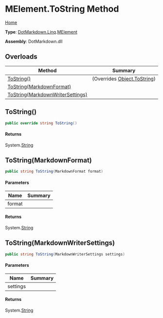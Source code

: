 # MElement\.ToString Method

[Home](../../../../README.md)

**Type**: [DotMarkdown.Linq](../../README.md)\.[MElement](../README.md)

**Assembly**: DotMarkdown\.dll

## Overloads

| Method | Summary |
| ------ | ------- |
| [ToString()](#DotMarkdown_Linq_MElement_ToString) |  \(Overrides [Object.ToString](https://docs.microsoft.com/en-us/dotnet/api/system.object.tostring)\) |
| [ToString(MarkdownFormat)](#DotMarkdown_Linq_MElement_ToString_DotMarkdown_MarkdownFormat_) | |
| [ToString(MarkdownWriterSettings)](#DotMarkdown_Linq_MElement_ToString_DotMarkdown_MarkdownWriterSettings_) | |

## ToString\(\)<a name="DotMarkdown_Linq_MElement_ToString"></a>

```csharp
public override string ToString()
```

#### Returns

System\.[String](https://docs.microsoft.com/en-us/dotnet/api/system.string)

## ToString\(MarkdownFormat\)<a name="DotMarkdown_Linq_MElement_ToString_DotMarkdown_MarkdownFormat_"></a>

```csharp
public string ToString(MarkdownFormat format)
```

#### Parameters

| Name | Summary |
| ---- | ------- |
| format | |

#### Returns

System\.[String](https://docs.microsoft.com/en-us/dotnet/api/system.string)

## ToString\(MarkdownWriterSettings\)<a name="DotMarkdown_Linq_MElement_ToString_DotMarkdown_MarkdownWriterSettings_"></a>

```csharp
public string ToString(MarkdownWriterSettings settings)
```

#### Parameters

| Name | Summary |
| ---- | ------- |
| settings | |

#### Returns

System\.[String](https://docs.microsoft.com/en-us/dotnet/api/system.string)

